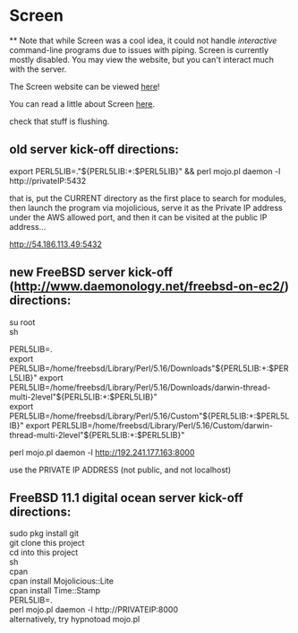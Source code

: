 Screen
=========

** Note that while Screen was a cool idea, it could not handle *interactive* command-line programs due to issues with piping.  Screen is currently mostly disabled.  You may view the website, but you can't interact much with the server.


The Screen website can be viewed [here](http://learnnation.org/screen.html)!

You can read a little about Screen [here](http://learnnation.org/screen-about).



check that stuff is flushing.



old server kick-off directions:
--------------------------------------

export PERL5LIB=."${PERL5LIB:+:$PERL5LIB}" && perl mojo.pl daemon -l http://privateIP:5432

that is, put the CURRENT directory as the first place to search for modules, then launch the program via mojolicious, serve it as the Private IP address under the AWS allowed port, and then it can be visited at the public IP address...

http://54.186.113.49:5432




new FreeBSD server kick-off (http://www.daemonology.net/freebsd-on-ec2/) directions:
----------------------------------------------------------------

su root  
sh

PERL5LIB=.  
export PERL5LIB=/home/freebsd/Library/Perl/5.16/Downloads"${PERL5LIB:+:$PERL5LIB}"  
export PERL5LIB=/home/freebsd/Library/Perl/5.16/Downloads/darwin-thread-multi-2level"${PERL5LIB:+:$PERL5LIB}"  
export PERL5LIB=/home/freebsd/Library/Perl/5.16/Custom"${PERL5LIB:+:$PERL5LIB}"  
export PERL5LIB=/home/freebsd/Library/Perl/5.16/Custom/darwin-thread-multi-2level"${PERL5LIB:+:$PERL5LIB}"  

perl mojo.pl daemon -l http://192.241.177.163:8000

use the PRIVATE IP ADDRESS (not public, and not localhost)



FreeBSD 11.1 digital ocean server kick-off directions:
---------------------------------------------------------

sudo pkg install git  
git clone this project  
cd into this project  
sh  
cpan  
cpan install Mojolicious::Lite  
cpan install Time::Stamp  
PERL5LIB=.  
perl mojo.pl daemon -l http://PRIVATEIP:8000  
alternatively, try hypnotoad mojo.pl


